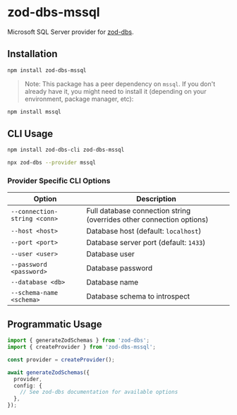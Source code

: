 # zod-dbs-mssql

Microsoft SQL Server provider for [zod-dbs](https://github.com/msunbay/zod-dbs).

## Installation

```bash
npm install zod-dbs-mssql
```

> Note: This package has a peer dependency on `mssql`. If you don't already have it, you might need to install it (depending on your environment, package manager, etc):

```bash
npm install mssql
```

## CLI Usage

```bash
npm install zod-dbs-cli zod-dbs-mssql

npx zod-dbs --provider mssql
```

### Provider Specific CLI Options

| Option                       | Description                                                          |
| ---------------------------- | -------------------------------------------------------------------- |
| `--connection-string <conn>` | Full database connection string (overrides other connection options) |
| `--host <host>`              | Database host (default: `localhost`)                                 |
| `--port <port>`              | Database server port (default: `1433`)                               |
| `--user <user>`              | Database user                                                        |
| `--password <password>`      | Database password                                                    |
| `--database <db>`            | Database name                                                        |
| `--schema-name <schema>`     | Database schema to introspect                                        |

## Programmatic Usage

```ts
import { generateZodSchemas } from 'zod-dbs';
import { createProvider } from 'zod-dbs-mssql';

const provider = createProvider();

await generateZodSchemas({
  provider,
  config: {
    // See zod-dbs documentation for available options
  },
});
```
